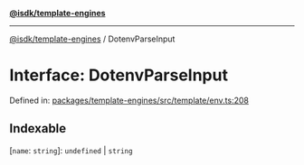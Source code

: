 [**@isdk/template-engines**](../README.md)

***

[@isdk/template-engines](../globals.md) / DotenvParseInput

# Interface: DotenvParseInput

Defined in: [packages/template-engines/src/template/env.ts:208](https://github.com/isdk/template-engines.js/blob/0980ec51236148c4fd76db6d69dc25b1172476d4/src/template/env.ts#L208)

## Indexable

\[`name`: `string`\]: `undefined` \| `string`
